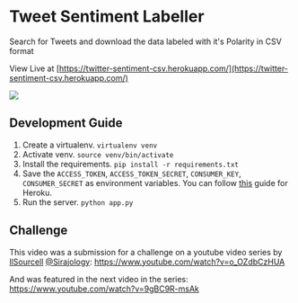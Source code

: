 # Tweet Sentiment Labeller

Search for Tweets and download the data labeled with it's Polarity in CSV format

View Live at [https://twitter-sentiment-csv.herokuapp.com/](https://twitter-sentiment-csv.herokuapp.com/)

[![](http://i.imgur.com/H78FZUX.png)](http://i.imgur.com/H78FZUX.png)


## Development Guide

1. Create a virtualenv. `virtualenv venv`
2. Activate venv. `source venv/bin/activate`
3. Install the requirements. `pip install -r requirements.txt`
4. Save the `ACCESS_TOKEN`, `ACCESS_TOKEN_SECRET`, `CONSUMER_KEY`, `CONSUMER_SECRET` as environment variables. You can follow [this](https://devcenter.heroku.com/articles/config-vars) guide for Heroku.
5. Run the server. `python app.py`

## Challenge
This video was a submission for a challenge on a youtube video series by [llSourcell](https://github.com/llSourcell) [@Sirajology](https://twitter.com/sirajology):
https://www.youtube.com/watch?v=o_OZdbCzHUA

And was featured in the next video in the series:
https://www.youtube.com/watch?v=9gBC9R-msAk


